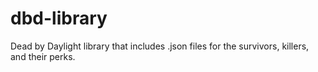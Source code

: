 # dbd-library
Dead by Daylight library that includes .json files for the survivors, killers, and their perks.
